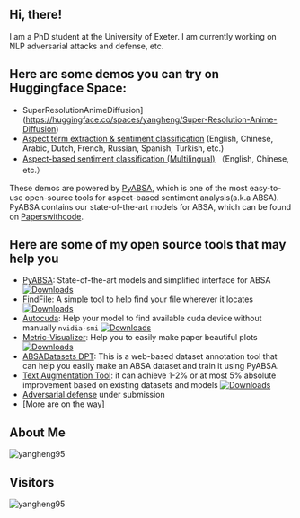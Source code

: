 ## Hi, there!

I am a PhD student at the University of Exeter. I am currently working on NLP adversarial attacks and defense, etc.

## Here are some demos you can try on Huggingface Space:
- SuperResolutionAnimeDiffusion](https://huggingface.co/spaces/yangheng/Super-Resolution-Anime-Diffusion)
- [Aspect term extraction & sentiment classification](https://huggingface.co/spaces/yangheng/PyABSA-ATEPC) (English,
  Chinese, Arabic, Dutch, French, Russian, Spanish, Turkish, etc.)
- [Aspect-based sentiment classification (Multilingual)](https://huggingface.co/spaces/yangheng/PyABSA-APC) （English,
  Chinese, etc.）

These demos are powered by [PyABSA](https://github.com/yangheng95/PyABSA), which is one of the most easy-to-use open-source tools for aspect-based sentiment analysis(a.k.a ABSA). PyABSA contains our state-of-the-art models for ABSA, which can be found on [Paperswithcode](https://paperswithcode.com/sota/aspect-based-sentiment-analysis-on-semeval).

## Here are some of my open source tools that may help you
- [PyABSA](https://github.com/yangheng95/PyABSA): State-of-the-art models and simplified interface for ABSA  [![Downloads](https://pepy.tech/badge/pyabsa)](https://pepy.tech/project/pyabsa)
- [FindFile](https://github.com/yangheng95/findfile): A simple tool to help find your file wherever it locates [![Downloads](https://pepy.tech/badge/findfile)](https://pepy.tech/project/findfile)
- [Autocuda](https://github.com/yangheng95/autocuda): Help your model to find available cuda device without manually `nvidia-smi`  [![Downloads](https://pepy.tech/badge/autocuda)](https://pepy.tech/project/autocuda)
- [Metric-Visualizer](https://github.com/yangheng95/metric_visualizer): Help you to easily make paper beautiful plots  [![Downloads](https://pepy.tech/badge/metric-visualizer)](https://pepy.tech/project/metric-visualizer)
- [ABSADatasets DPT](https://github.com/yangheng95/ABSADatasets/tree/v1.2/DPT): This is a web-based dataset annotation tool that can help you easily make an ABSA dataset and train it using PyABSA.
- [Text Augmentation Tool](https://github.com/yangheng95/BoostAug): it can achieve 1-2% or at most 5% absolute improvement based on existing datasets and models [![Downloads](https://pepy.tech/badge/boostaug)](https://pepy.tech/project/boostaug)
- [Adversarial defense](https://github.com/yangheng95/TAD) under submission
- [More are on the way]

## About Me
<p align="left"><img src="https://github-readme-stats.vercel.app/api?username=yangheng95&show_icons=true" alt="yangheng95" />
  
## Visitors 
  
<p align="left"> <img src="https://komarev.com/ghpvc/?username=yangheng95" alt="yangheng95" /> </p>
